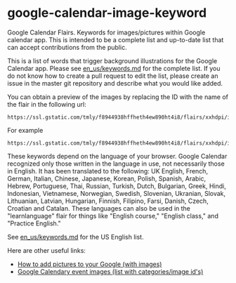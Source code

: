 # google-calendar-image-keyword
Google Calendar Flairs. Keywords for images/pictures within Google calendar app. This is intended to be a complete list and up-to-date list that can accept contributions from the public.

This is a list of words that trigger background illustrations for the Google Calendar app. Please see [en_us/keywords.md](en_us/keywords.md) for the complete list. If you do not know how to create a pull request to edit the list, please create an issue in the master git repository and describe what you would like added.

You can obtain a preview of the images by replacing the ID with the name of the flair in the following url:

    https://ssl.gstatic.com/tmly/f8944938hffheth4ew890ht4i8/flairs/xxhdpi/img_[ID].jpg

For example

    https://ssl.gstatic.com/tmly/f8944938hffheth4ew890ht4i8/flairs/xxhdpi/img_coffee.jpg

These keywords depend on the language of your browser. Google Calendar recognized only those written in the language in use, not necessarily those in English. It has been translated to the following: UK English, French, German, Italian, Chinese, Japanese, Korean, Polish, Spanish, Arabic, Hebrew, Portuguese, Thai, Russian, Turkish, Dutch, Bulgarian, Greek, Hindi, Indonesian, Vietnamese, Norwegian, Swedish, Slovenian, Ukranian, Slovak, Lithuanian, Latvian, Hungarian, Finnish, Filipino, Farsi, Danish, Czech, Croatian and Catalan. These languages can also be used in the "learnlanguage" flair for things like "English course," "English class," and "Practice English."

See [en_us/keywords.md](en_us/keywords.md) for the US English list.

Here are other useful links:

* [How to add pictures to your Google (with images)](https://momof3plus2.blogspot.com/2017/10/how-to-add-pictures-to-your-google.html)
* [Google Calendary event images (list with categories/image id's)](http://www.internetbestsecrets.com/2019/09/google-calendar-event-images.html)


